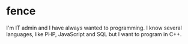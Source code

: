 # fence
I'm IT admin and I have always wanted to programming.
I know several languages, like PHP, JavaScript and SQL 
but I want to program in C++.
